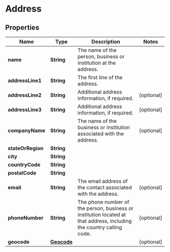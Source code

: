 
# Address

## Properties
Name | Type | Description | Notes
------------ | ------------- | ------------- | -------------
**name** | **String** | The name of the person, business or institution at the address. | 
**addressLine1** | **String** | The first line of the address. | 
**addressLine2** | **String** | Additional address information, if required. |  [optional]
**addressLine3** | **String** | Additional address information, if required. |  [optional]
**companyName** | **String** | The name of the business or institution associated with the address. |  [optional]
**stateOrRegion** | **String** |  | 
**city** | **String** |  | 
**countryCode** | **String** |  | 
**postalCode** | **String** |  | 
**email** | **String** | The email address of the contact associated with the address. |  [optional]
**phoneNumber** | **String** | The phone number of the person, business or institution located at that address, including the country calling code. |  [optional]
**geocode** | [**Geocode**](Geocode.md) |  |  [optional]




